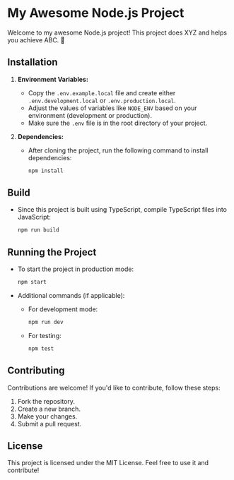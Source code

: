 # My Awesome Node.js Project

Welcome to my awesome Node.js project! This project does XYZ and helps you achieve ABC. 🚀

## Installation

1. **Environment Variables:**
    - Copy the `.env.example.local` file and create either `.env.development.local` or `.env.production.local`.
    - Adjust the values of variables like `NODE_ENV` based on your environment (development or production).
    - Make sure the `.env` file is in the root directory of your project.

2. **Dependencies:**
    - After cloning the project, run the following command to install dependencies:
        ```bash
        npm install
        ```

## Build

- Since this project is built using TypeScript, compile TypeScript files into JavaScript:
    ```bash
    npm run build
    ```

## Running the Project

- To start the project in production mode:
    ```bash
    npm start
    ```

- Additional commands (if applicable):
    - For development mode:
        ```bash
        npm run dev
        ```
    - For testing:
        ```bash
        npm test
        ```

## Contributing

Contributions are welcome! If you'd like to contribute, follow these steps:
1. Fork the repository.
2. Create a new branch.
3. Make your changes.
4. Submit a pull request.

## License

This project is licensed under the MIT License. Feel free to use it and contribute!
